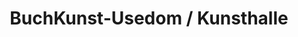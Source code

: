 ---
title: "BuchKunst-Usedom / Kunsthalle"
url: /heringsdorf/buchkunst-usedom-kunsthalle/
shop: Bücher
---